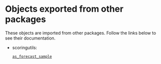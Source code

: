 # Objects exported from other packages

These objects are imported from other packages. Follow the links below
to see their documentation.

- scoringutils:

  [`as_forecast_sample`](https://epiforecasts.io/scoringutils/reference/as_forecast_sample.html)
